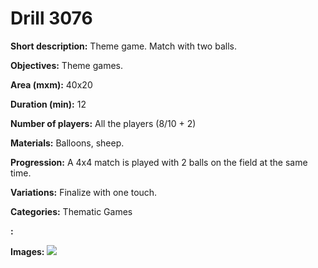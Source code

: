 # Drill 3076

**Short description:**
Theme game. Match with two balls.

**Objectives:**
Theme games.

**Area (mxm):**
40x20

**Duration (min):**
12

**Number of players:**
All the players (8/10 + 2)

**Materials:**
Balloons, sheep.

**Progression:**
A 4x4 match is played with 2 balls on the field at the same time.

**Variations:**
Finalize with one touch.

**Categories:**
Thematic Games

**:**


**Images:**
![](https://www.coachingfutsal.com/\images\f3084088-eae0-460f-84a5-ead217c2aff8_56.png)

